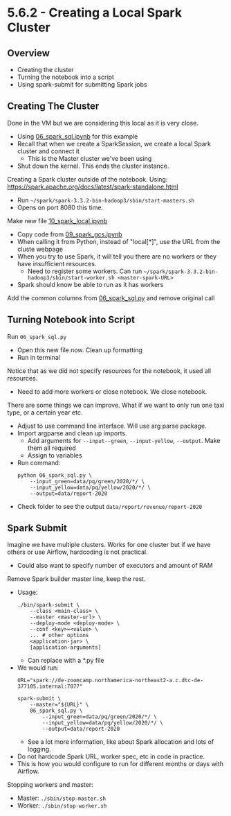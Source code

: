 # 5.6.2 - Creating a Local Spark Cluster

## Overview
- Creating the cluster
- Turning the notebook into a script
- Using spark-submit for submitting Spark jobs

## Creating The Cluster
Done in the VM but we are considering this local as it is very close.
- Using [06_spark_sql.ipynb](../code/06_spark_sql.ipynb) for this example
- Recall that when we create a SparkSession, we create a local Spark cluster and connect it
    - This is the Master cluster we've been using
- Shut down the kernel. This ends the cluster instance.

Creating a Spark cluster outside of the notebook. Using: https://spark.apache.org/docs/latest/spark-standalone.html
- Run `~/spark/spark-3.3.2-bin-hadoop3/sbin/start-masters.sh`
- Opens on port 8080 this time.

Make new file [10_spark_local.ipynb](../notebook/10_spark_local.ipynb)
- Copy code from [09_spark_gcs.ipynb](../code/09_spark_gcs.ipynb)
- When calling it from Python, instead of "local[*]", use the URL from the cluste webpage
- When you try to use Spark, it will tell you there are no workers or they have insufficient resources.
    - Need to register some workers. Can run `~/spark/spark-3.3.2-bin-hadoop3/sbin/start-worker.sh <master-spark-URL>`
- Spark should know be able to run as it has workers

Add the common columns from [06_spark_sql.py](../code/06_spark_sql.py) and remove original call

## Turning Notebook into Script
Run `06_spark_sql.py`
- Open this new file now. Clean up formatting
- Run in terminal

Notice that as we did not specify resources for the notebook, it used all resources.
- Need to add more workers or close notebook. We close notebook.

There are some things we can improve. What if we want to only run one taxi type, or a certain year etc.
- Adjust to use command line interface. Will use arg parse package.
- Import argparse and clean up imports.
    - Add arguments for `--input--green`, `--input-yellow`, `--output`. Make them all required
    - Assign to variables
- Run command: 
    ```
    python 06_spark_sql.py \
        --input_green=data/pq/green/2020/*/ \
        --input_yellow=data/pq/yellow/2020/*/ \
        --output=data/report-2020
    ```
- Check folder to see the output `data/report/revenue/report-2020`

## Spark Submit
Imagine we have multiple clusters. Works for one cluster but if we have others or use Airflow, hardcoding is not practical.
- Could also want to specify number of executors and amount of RAM

Remove Spark builder master line, keep the rest.
- Usage:
    ```
    ./bin/spark-submit \
        --class <main-class> \
        --master <master-url> \
        --deploy-mode <deploy-mode> \
        --conf <key>=<value> \
        ... # other options
        <application-jar> \
        [application-arguments]
    ```
    - Can replace <application-jar> with a *.py file
- We would run:
    ```
    URL="spark://de-zoomcamp.northamerica-northeast2-a.c.dtc-de-377105.internal:7077" 

    spark-submit \
        --master="${URL}" \
        06_spark_sql.py \
            --input_green=data/pq/green/2020/*/ \
            --input_yellow=data/pq/yellow/2020/*/ \
            --output=data/report-2020
    ```
    - See a lot more information, like about Spark allocation and lots of logging.
- Do not hardcode Spark URL, worker spec, etc in code in practice.
- This is how you would configure to run for different months or days with Airflow.

Stopping workers and master:
- Master: `./sbin/stop-master.sh`
- Worker: `./sbin/stop-worker.sh`